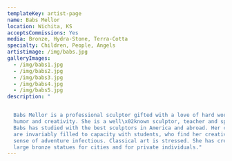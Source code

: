 ```yaml
---
templateKey: artist-page
name: Babs Mellor
location: Wichita, KS
acceptsCommissions: Yes
media: Bronze, Hydra-Stone, Terra-Cotta
specialty: Children, People, Angels
artistimage: /img/babs.jpg
galleryImages:
  - /img/babs1.jpg
  - /img/babs2.jpg
  - /img/babs3.jpg
  - /img/babs4.jpg
  - /img/babs5.jpg
description: "


  Babs Mellor is a professional sculptor gifted with a love of hard work,
  humor and creativity. She is a well\x02known sculptor, teacher and speaker.
  Babs has studied with the best sculptors in America and abroad. Her classes
  are invariably filled to capacity with students, who find her creativity and
  sense of adventure infectious. Classical art is stressed. She has created many
  large bronze statues for cities and for private individuals."
---
```

